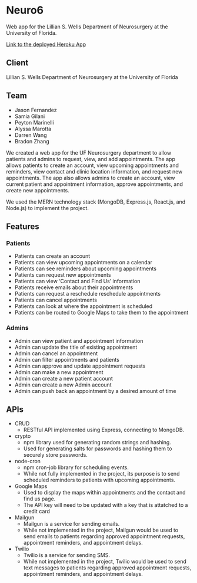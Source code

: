 # Neuro6

Web app for the Lillian S. Wells Department of Neurosurgery at the University of Florida.

[Link to the deployed Heroku App](http://neuro6.herokuapp.com/)

## Client

Lillian S. Wells Department of Neurosurgery at the University of Florida

## Team 

* Jason Fernandez
* Samia Gilani
* Peyton Marinelli
* Alyssa Marotta
* Darren Wang
* Bradon Zhang

We created a web app for the UF Neurosurgery department to allow patients and admins to request, view, and add appointments. The app allows patients to create an account, view upcoming appointments and reminders, view contact and clinic location information, and request new appointments. The app also allows admins to create an account, view current patient and appointment information, approve appointments, and create new appointments.

We used the MERN technology stack (MongoDB, Express.js, React.js, and Node.js) to implement the project.

## Features

### Patients

* Patients can create an account
* Patients can view upcoming appointments on a calendar
* Patients can see reminders about upcoming appointments
* Patients can request new appointments
* Patients can view ‘Contact and Find Us’ information
* Patients receive emails about their appointments
* Patients can request a reschedule reschedule appointments
* Patients can cancel appointments
* Patients can look at where the appointment is scheduled
* Patients can be routed to Google Maps to take them to the appointment

### Admins

* Admin can view patient and appointment information
* Admin can update the title of existing appointment
* Admin can cancel an appointment
* Admin can filter appointments and patients
* Admin can approve and update appointment requests
* Admin can make a new appointment
* Admin can create a new patient account
* Admin can create a new Admin account
* Admin can push back an appointment by a desired amount of time

## APIs

* CRUD
  * RESTful API implemented using Express, connecting to MongoDB.
* crypto
  * npm library used for generating random strings and hashing.
  * Used for generating salts for passwords and hashing them to securely store passwords.
* node-cron
  * npm cron-job library for scheduling events.
  * While not fully implemented in the project, its purpose is to send scheduled reminders to patients with upcoming appointments.
* Google Maps
  * Used to display the maps within appointments and the contact and find us page.
  * The API key will need to be updated with a key that is attatched to a credit card
* Mailgun
  * Mailgun is a service for sending emails.
  * While not implemented in the project, Mailgun would be used to send emails to patients regarding approved appointment requests, appointment reminders, and appointment delays.
* Twilio
  * Twilio is a service for sending SMS.
  * While not implemented in the project, Twilio would be used to send text messages to patients regarding approved appointment requests, appointment reminders, and appointment delays.
